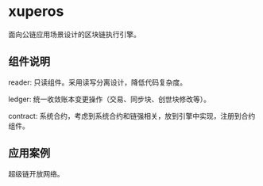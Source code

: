 # xuperos

面向公链应用场景设计的区块链执行引擎。

## 组件说明

reader: 只读组件。采用读写分离设计，降低代码复杂度。

ledger: 统一收敛账本变更操作（交易、同步块、创世块修改等）。

contract: 系统合约，考虑到系统合约和链强相关，放到引擎中实现，注册到合约组件。

## 应用案例

超级链开放网络。

